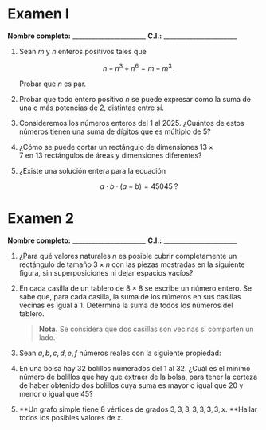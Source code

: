 
# Examen I

**Nombre completo:** \_\_\_\_\_\_\_\_\_\_\_\_\_\_\_\_\_\_\_\_\_\_\_
**C.I.:** \_\_\_\_\_\_\_\_\_\_\_\_\_\_\_\_\_\_\_\_\_\_\_


1. Sean $m$ y $n$ enteros positivos tales que

   $$
     n + n^{3} + n^{6} = m + m^{3}\,.
   $$

   Probar que $n$ es par.

2. Probar que todo entero positivo $n$ se puede expresar como la suma de una o más potencias de 2, distintas entre sí.

3. Consideremos los números enteros del 1 al 2025.
   ¿Cuántos de estos números tienen una suma de dígitos que es múltiplo de 5?

4. ¿Cómo se puede cortar un rectángulo de dimensiones $13\times7$ en 13 rectángulos de áreas y dimensiones diferentes?

5. ¿Existe una solución entera para la ecuación

   $$
     a \cdot b \cdot (a - b) = 45045\;?
   $$

# Examen 2

**Nombre completo:** \_\_\_\_\_\_\_\_\_\_\_\_\_\_\_\_\_\_\_\_\_\_\_
**C.I.:** \_\_\_\_\_\_\_\_\_\_\_\_\_\_\_\_\_\_\_\_\_\_\_

1. ¿Para qué valores naturales $n$ es posible cubrir completamente un rectángulo de tamaño $3\times n$ con las piezas mostradas en la siguiente figura, sin superposiciones ni dejar espacios vacíos?
    
2. En cada casilla de un tablero de $8\times 8$ se escribe un número entero. Se sabe que, para cada casilla, la suma de los números en sus casillas vecinas es igual a 1. Determina la suma de todos los números del tablero.
    
    > **Nota.** Se considera que dos casillas son vecinas si comparten un lado.
    
3. Sean $a,b,c,d,e,f$ números reales con la siguiente propiedad:

    
4. En una bolsa hay 32 bolillos numerados del 1 al 32. ¿Cuál es el mínimo número de bolillos que hay que extraer de la bolsa, para tener la certeza de haber obtenido dos bolillos cuya suma es mayor o igual que 20 y menor o igual que 45?
    
5. **Un grafo simple tiene 8 vértices de grados $3,3,3,3,3,3,3,x$. **Hallar todos los posibles valores de $x$.